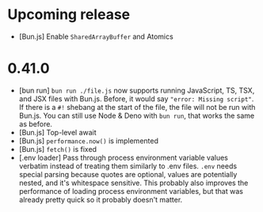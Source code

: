 # Upcoming release

- [Bun.js] Enable `SharedArrayBuffer` and Atomics

# 0.41.0

- [bun run] `bun run ./file.js` now supports running JavaScript, TS, TSX, and JSX files with Bun.js. Before, it would say `"error: Missing script"`. If there is a `#!` shebang at the start of the file, the file will not be run with Bun.js. You can still use Node & Deno with `bun run`, that works the same as before.
- [Bun.js] Top-level await
- [Bun.js] `performance.now()` is implemented
- [Bun.js] `fetch()` is fixed
- [.env loader] Pass through process environment variable values verbatim instead of treating them similarly to .env files. `.env` needs special parsing because quotes are optional, values are potentially nested, and it's whitespace sensitive. This probably also improves the performance of loading process environment variables, but that was already pretty quick so it probably doesn't matter.
